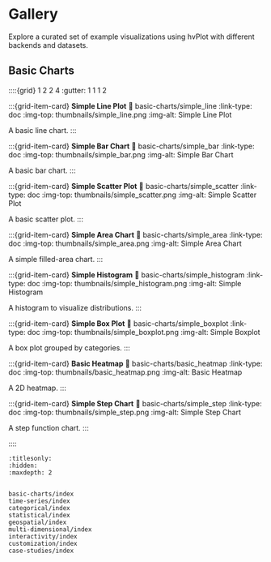 # Gallery

Explore a curated set of example visualizations using hvPlot with different backends and datasets.

## Basic Charts

::::{grid} 1 2 2 4
:gutter: 1 1 1 2

:::{grid-item-card} **Simple Line Plot**
:link: basic-charts/simple_line
:link-type: doc
:img-top: thumbnails/simple_line.png
:img-alt: Simple Line Plot

A basic line chart.
:::

:::{grid-item-card} **Simple Bar Chart**
:link: basic-charts/simple_bar
:link-type: doc
:img-top: thumbnails/simple_bar.png
:img-alt: Simple Bar Chart

A basic bar chart.
:::

:::{grid-item-card} **Simple Scatter Plot**
:link: basic-charts/simple_scatter
:link-type: doc
:img-top: thumbnails/simple_scatter.png
:img-alt: Simple Scatter Plot

A basic scatter plot.
:::

:::{grid-item-card} **Simple Area Chart**
:link: basic-charts/simple_area
:link-type: doc
:img-top: thumbnails/simple_area.png
:img-alt: Simple Area Chart

A simple filled-area chart.
:::

:::{grid-item-card} **Simple Histogram**
:link: basic-charts/simple_histogram
:link-type: doc
:img-top: thumbnails/simple_histogram.png
:img-alt: Simple Histogram

A histogram to visualize distributions.
:::

:::{grid-item-card} **Simple Box Plot**
:link: basic-charts/simple_boxplot
:link-type: doc
:img-top: thumbnails/simple_boxplot.png
:img-alt: Simple Boxplot

A box plot grouped by categories.
:::

:::{grid-item-card} **Basic Heatmap**
:link: basic-charts/basic_heatmap
:link-type: doc
:img-top: thumbnails/basic_heatmap.png
:img-alt: Basic Heatmap

A 2D heatmap.
:::

:::{grid-item-card} **Simple Step Chart**
:link: basic-charts/simple_step
:link-type: doc
:img-top: thumbnails/simple_step.png
:img-alt: Simple Step Chart

A step function chart.
:::

::::

```{toctree}
:titlesonly:
:hidden:
:maxdepth: 2


basic-charts/index
time-series/index
categorical/index
statistical/index
geospatial/index
multi-dimensional/index
interactivity/index
customization/index
case-studies/index
```
